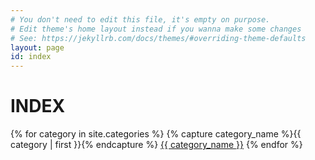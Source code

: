 ```yaml
---
# You don't need to edit this file, it's empty on purpose.
# Edit theme's home layout instead if you wanna make some changes
# See: https://jekyllrb.com/docs/themes/#overriding-theme-defaults
layout: page
id: index
---
```


# INDEX


<!-- {% for post in site.posts %}
  <h3><a href="{{ site.baseurl}}{{ post.url }}">{{ post.title }}</a></h3>
  <p>{{ category.description }}</p>
{% endfor %} -->

{% for category in site.categories %}
  {% capture category_name %}{{ category | first }}{% endcapture %}
   <a href="{{ site.baseurl }}/{{ category_name }}/">{{ category_name }}</a>
{% endfor %}